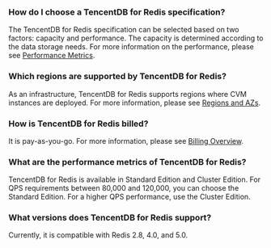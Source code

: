 ### How do I choose a TencentDB for Redis specification? 
The TencentDB for Redis specification can be selected based on two factors: capacity and performance. The capacity is determined according to the data storage needs. For more information on the performance, please see [Performance Metrics](https://intl.cloud.tencent.com/document/product/239/17952).

### Which regions are supported by TencentDB for Redis? 
As an infrastructure, TencentDB for Redis supports regions where CVM instances are deployed. For more information, please see [Regions and AZs](https://intl.cloud.tencent.com/document/product/239/4106).

### How is TencentDB for Redis billed?
It is pay-as-you-go. For more information, please see [Billing Overview](https://intl.cloud.tencent.com/document/product/239/9894).

### What are the performance metrics of TencentDB for Redis? 
TencentDB for Redis is available in Standard Edition and Cluster Edition. For QPS requirements between 80,000 and 120,000, you can choose the Standard Edition. For a higher QPS performance, use the Cluster Edition.

### What versions does TencentDB for Redis support? 
Currently, it is compatible with Redis 2.8, 4.0, and 5.0.
